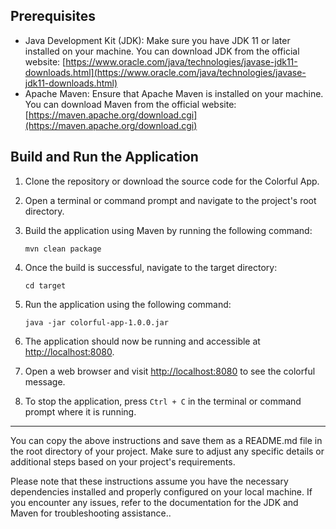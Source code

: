 ## Prerequisites

- Java Development Kit (JDK): Make sure you have JDK 11 or later installed on your machine. You can download JDK from the official website: [https://www.oracle.com/java/technologies/javase-jdk11-downloads.html](https://www.oracle.com/java/technologies/javase-jdk11-downloads.html)
- Apache Maven: Ensure that Apache Maven is installed on your machine. You can download Maven from the official website: [https://maven.apache.org/download.cgi](https://maven.apache.org/download.cgi)

## Build and Run the Application

1. Clone the repository or download the source code for the Colorful App.

2. Open a terminal or command prompt and navigate to the project's root directory.

3. Build the application using Maven by running the following command:
   ```shell
   mvn clean package
   ```

4. Once the build is successful, navigate to the target directory:
   ```shell
   cd target
   ```

5. Run the application using the following command:
   ```shell
   java -jar colorful-app-1.0.0.jar
   ```

6. The application should now be running and accessible at [http://localhost:8080](http://localhost:8080).

7. Open a web browser and visit [http://localhost:8080](http://localhost:8080) to see the colorful message.

8. To stop the application, press `Ctrl + C` in the terminal or command prompt where it is running.

---

You can copy the above instructions and save them as a README.md file in the root directory of your project. Make sure to adjust any specific details or additional steps based on your project's requirements.

Please note that these instructions assume you have the necessary dependencies installed and properly configured on your local machine. If you encounter any issues, refer to the documentation for the JDK and Maven for troubleshooting assistance..

